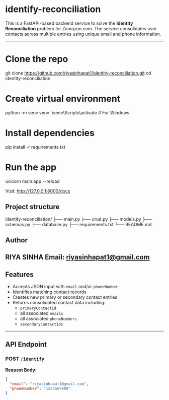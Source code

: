 # identify-reconciliation

This is a FastAPI-based backend service to solve the **Identity Reconciliation** problem for Zamazon.com. The service consolidates user contacts across multiple entries using unique email and phone information.

---
# Clone the repo
git clone https://github.com/riyasinhapat1/identity-reconciliation.git
cd identity-reconciliation

# Create virtual environment
python -m venv venv
.\venv\Scripts\activate  # For Windows

# Install dependencies
pip install -r requirements.txt

# Run the app
uvicorn main:app --reload

Visit: http://127.0.0.1:8000/docs


## Project structure
identity-reconciliation/
├── main.py
├── crud.py
├── models.py
├── schemas.py
├── database.py
├── requirements.txt
└── README.md

## Author
RIYA SINHA
Email: riyasinhapat1@gmail.com
---
##  Features

- Accepts JSON input with `email` and/or `phoneNumber`
- Identifies matching contact records
- Creates new primary or secondary contact entries
- Returns consolidated contact data including:
  - `primaryContactId`
  - all associated `emails`
  - all associated `phoneNumbers`
  - `secondaryContactIds`

---

##  API Endpoint

### POST `/identify`

**Request Body:**

```json
{
  "email": "riyasinhapat1@gmail.com",
  "phoneNumber": "1234567890"
}







